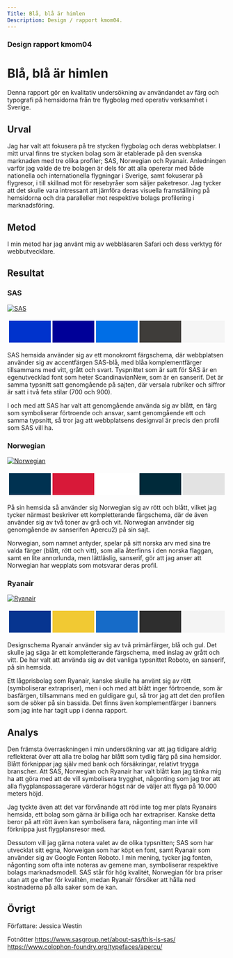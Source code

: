 ```yaml
---
Title: Blå, blå är himlen
Description: Design / rapport kmom04.
---
```

### Design rapport kmom04

Blå, blå är himlen
=======================

Denna rapport gör en kvalitativ undersökning av användandet av färg och typografi på hemsidorna från tre flygbolag med operativ verksamhet i Sverige.

Urval
-----------------------

Jag har valt att fokusera på tre stycken flygbolag och deras webbplatser. I mitt urval finns tre stycken bolag som är etablerade på den svenska marknaden med tre olika profiler; SAS, Norwegian och Ryanair. Anledningen varför jag valde de tre bolagen är dels för att alla opererar med både nationella och internationella flygningar i Sverige, samt fokuserar på flygresor, i till skillnad mot för resebyråer som säljer paketresor. Jag tycker att det skulle vara intressant att jämföra deras visuella framställning på hemsidorna och dra paralleller mot respektive bolags profilering i marknadsföring. 


Metod
-----------------------

I min metod har jag använt mig av webbläsaren Safari och dess verktyg för webbutvecklare.


Resultat
-----------------------


### SAS
[![SAS](%base_url%?image/sas.png "SAS")](https://www.sas.se/)   

<table style="border-spacing: 4px; border-collapse: separate">
<tr>
<td style="height: 50px; width: 200px; background-color: #0033CC">
<td style="height: 50px; width: 200px; background-color: #000098">
<td style="height: 50px; width: 200px; background-color: #006EE6">
<td style="height: 50px; width: 200px; background-color: #3F3D3A">
<td style="height: 50px; width: 200px; background-color: #F5F5F5">
</tr>
</table>  

SAS hemsida använder sig av ett monokromt färgschema, där webbplatsen använder sig av accentfärgen SAS-blå, med blåa komplementfärger tillsammans med vitt, grått och svart. Tyspnittet som är satt för SAS är en egenutvecklad font som heter ScandinavianNew, som är en sanserif. Det är samma typsnitt satt genomgående på sajten, där versala rubriker och siffror är satt i två feta stilar (700 och 900). 

I och med att SAS har valt att genomgående använda sig av blått, en färg som symboliserar förtroende och ansvar, samt genomgående ett och samma typsnitt, så tror jag att webbplatsens designval är precis den profil som SAS vill ha. 


### Norwegian
[![Norwegian](%base_url%?image/norwegian.png "Norwegian")](https://www.norwegian.com/se/)   
<table style="border-spacing: 4px; border-collapse: separate">
<tr>
<td style="height: 50px; width: 200px; background-color: #003251">
<td style="height: 50px; width: 200px; background-color: #d81939">
<td style="height: 50px; width: 200px; background-color: #ffffff">
<td style="height: 50px; width: 200px; background-color: #002a3a">
<td style="height: 50px; width: 200px; background-color: #e3e3e3">
</tr>
</table>

På sin hemsida så använder sig Norwegian sig av rött och blått, vilket jag tycker närmast beskriver ett kompletterande färgschema, där de även använder sig av två toner av grå och vit. Norwegian använder sig genomgående av sanserifen Apercu2) på sin sajt. 

Norwegian, som namnet antyder, spelar på sitt norska arv med sina tre valda färger (blått, rött och vitt), som alla återfinns i den norska flaggan, samt en lite annorlunda, men lättläslig, sanserif, gör att jag anser att Norwegian har wepplats som motsvarar deras profil. 


### Ryanair
[![Ryanair](%base_url%?image/ryanair.png "Ryanair")](https://www.ryanair.com/se/sv)  
<table style="border-spacing: 4px; border-collapse: separate">
<tr>
<td style="height: 50px; width: 200px; background-color: #073590">
<td style="height: 50px; width: 200px; background-color: #f1c933">
<td style="height: 50px; width: 200px; background-color: #166BC8">
<td style="height: 50px; width: 200px; background-color: #2E2E2E">
<td style="height: 50px; width: 200px; background-color: #f4f4f4">
</tr>
</table>

Designschema
Ryanair använder sig av två primärfärger, blå och gul. Det skulle jag säga är ett kompletterande färgschema, med inslag av grått och vitt. De har valt att använda sig av det vanliga typsnittet Roboto, en sanserif, på sin hemsida. 

Ett lågprisbolag som Ryanair, kanske skulle ha använt sig av rött (symboliserar extrapriser), men i och med att blått inger förtroende, som är basfärgen, tillsammans med en guldigare gul, så tror jag att det den profilen som de söker på sin bassida. Det finns även komplementfärger i banners som jag inte har tagit upp i denna rapport. 


Analys
-----------------------

Den främsta överraskningen i min undersökning var att jag tidigare aldrig reflekterat över att alla tre bolag har blått som tydlig färg på sina hemsidor. Blått förknippar jag själv med bank och försäkringar, relativt trygga branscher. Att SAS, Norwegian och Ryanair har valt blått kan jag tänka mig ha att göra med att de vill symbolisera trygghet, någonting som jag tror att alla flygplanspassagerare värderar högst när de väljer att flyga på 10.000 meters höjd. 

Jag tyckte även att det var förvånande att röd inte tog mer plats Ryanairs hemsida, ett bolag som gärna är billiga och har extrapriser. Kanske detta beror på att rött även kan symbolisera fara, någonting man inte vill förknippa just flygplansresor med. 

Dessutom vill jag gärna notera valet av de olika typsnitten; SAS som har utvecklat sitt egna, Norweigan som har köpt en font, samt Ryanair som använder sig av Google Fonten Roboto. I min mening, tycker jag fonten, någonting som ofta inte noteras av gemene man, symboliserar respektive bolags marknadsmodell. SAS står för hög kvalitét, Norwegian för bra priser utan att ge efter för kvalitén, medan Ryanair försöker att hålla ned kostnaderna på alla saker som de kan. 


Övrigt
-----------------------
Författare:
Jessica Westin 

Fotnötter
https://www.sasgroup.net/about-sas/this-is-sas/
https://www.colophon-foundry.org/typefaces/apercu/ 